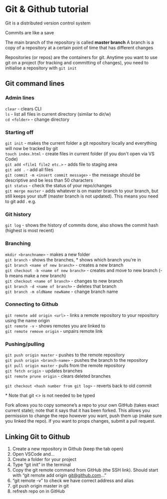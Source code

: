 # Git & Github tutorial

Git is a distributed version control system

Commits are like a save

The main branch of the repository is called **master branch**
A branch is a copy of a repository at a certain point of time that has different changes

Repositories (or repos) are the containers for git.
Anytime you want to use git on a project (for tracking and committing of changes), you need to initialise a repository with `git init`

## Git command lines

### Admin lines

`clear` - clears CLI <br>
`ls` - list all files in current directory (similar to dir/w) <br>
`cd <folder>` - change directory

### Starting off

`git init` - makes the current folder a git repository locally and everything will now be tracked by git <br>
`touch index.html` - create files in current folder (if you don't open via VS Code) <br>
`git add <file1 file2 etc.>` - adds file to staging area <br>
`git add .` - add all files <br>
`git commit -m <insert commit message>` - the message should be descriptive and be less than 50 characters <br>
`git status` - check the status of your repo/changes <br>
`git merge master` - adds whatever is on master branch to your branch, but still keeps your stuff (master branch is not updated). This means you need to git add . e.g.

### Git history

`git log` - shows the history of commits done, also shows the commit hash (highest is most recent)

### Branching

`mkdir <branchname>` - makes a new folder <br>
`git branch` - shows the branches, \* shows which branch you're in <br>
`git branch <name of new branch>` - creates a new branch <br>
`git checkout -b <name of new branch>` - creates and move to new branch (-b means make a new branch) <br>
`git checkout <name of branch>` - changes to new branch <br>
`git branch -d <name of branch>` - deletes that branch <br>
`git branch -m oldName newName` - change branch name

### Connecting to Github

`git remote add origin <url>` - links a remote repository to your repository using the name origin <br>
`git remote -v` - shows remotes you are linked to <br>
`git remote remove origin` - unpairs remote link

### Pushing/pulling

`git push origin master` - pushes to the remote repository <br>
`git push origin <branch-name>` - pushes the branch to the repository <br>
`git pull origin master` - pulls from the remote repository <br>
`git fetch origin` - updates branches <br>
`git remote prune origin` - clears deleted branches

`git checkout <hash number from git log>` - reverts back to old commit

\* Note that git <> is not needed to be typed

Fork allows you to copy someone’s a repo to your own GitHub (takes exact current state); note that it says that it has been forked. This allows you permission to change the repo however you want, push them up (make sure you linked the repo). If you want to props changes, submit a pull request.

## Linking Git to Github

1. Create a new repository in Github (keep the tab open)
2. Open VSCode and…
3. Create a folder for your project
4. Type “git init” in the terminal
5. Copy the git remote command from GitHub (the SSH link). Should start with “git remote add origin git@github.com...”
6. “git remote -v” to check we have correct address and alias
7. git push origin master in git
8. refresh repo on in GitHub
